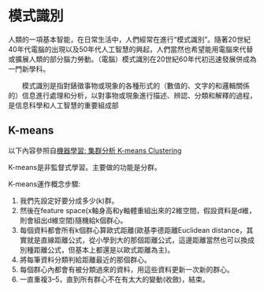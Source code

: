 # 模式識別

人類的一項基本智能，在日常生活中，人們經常在進行“模式識別”。隨著20世紀40年代電腦的出現以及50年代人工智慧的興起，人們當然也希望能用電腦來代替或擴展人類的部分腦力勞動。（電腦）模式識別在20世紀60年代初迅速發展併成為一門新學科。

　　模式識別是指對錶徵事物或現象的各種形式的（數值的、文字的和邏輯關係的）信息進行處理和分析，以對事物或現象進行描述、辨認、分類和解釋的過程，是信息科學和人工智慧的重要組成部
## K-means 
以下內容參照自[機器學習: 集群分析 K-means Clustering](https://medium.com/@chih.sheng.huang821/%E6%A9%9F%E5%99%A8%E5%AD%B8%E7%BF%92-%E9%9B%86%E7%BE%A4%E5%88%86%E6%9E%90-k-means-clustering-e608a7fe1b43) 

K-means是非監督式學習。主要做的功能是分群。

K-means運作概念步驟:
1. 我們先設定好要分成多少(k)群。
2. 然後在feature space(x軸身高和y軸體重組出來的2維空間，假設資料是d維，則會組出d維空間)隨機給k個群心。
3. 每個資料都會所有k個群心算歐式距離(歐基李德距離Euclidean distance，其實就是直線距離公式，從小學到大的那個距離公式，這邊距離當然也可以換成別種距離公式，但基本上都還是以歐式距離為主)。
4. 將每筆資料分類判給距離最近的那個群心。
5. 每個群心內都會有被分類過來的資料，用這些資料更新一次新的群心。
6. 一直重複3–5，直到所有群心不在有太大的變動(收斂)，結束。
